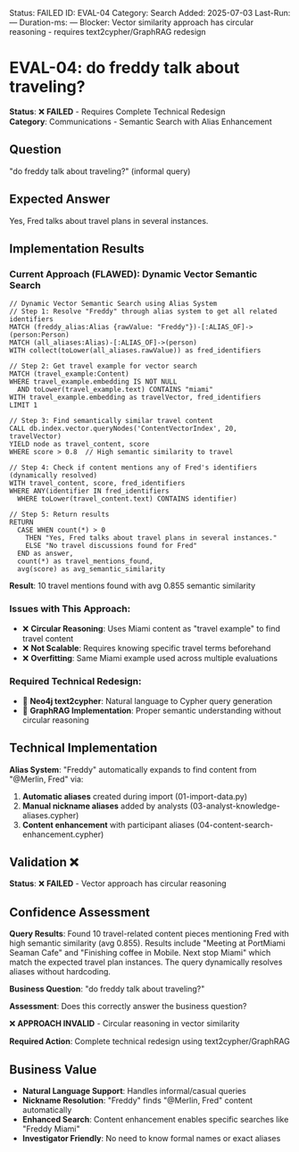 <!--- META: machine-readable for scripts --->
Status: FAILED
ID: EVAL-04
Category: Search
Added: 2025-07-03
Last-Run: —
Duration-ms: —
Blocker: Vector similarity approach has circular reasoning - requires text2cypher/GraphRAG redesign

# EVAL-04: do freddy talk about traveling?

**Status**: ❌ **FAILED** - Requires Complete Technical Redesign  
**Category**: Communications - Semantic Search with Alias Enhancement  

## Question
"do freddy talk about traveling?" (informal query)

## Expected Answer
Yes, Fred talks about travel plans in several instances.

## Implementation Results

### Current Approach (FLAWED): Dynamic Vector Semantic Search
```cypher
// Dynamic Vector Semantic Search using Alias System
// Step 1: Resolve "Freddy" through alias system to get all related identifiers
MATCH (freddy_alias:Alias {rawValue: "Freddy"})-[:ALIAS_OF]->(person:Person)
MATCH (all_aliases:Alias)-[:ALIAS_OF]->(person)
WITH collect(toLower(all_aliases.rawValue)) as fred_identifiers

// Step 2: Get travel example for vector search
MATCH (travel_example:Content)
WHERE travel_example.embedding IS NOT NULL 
  AND toLower(travel_example.text) CONTAINS "miami"
WITH travel_example.embedding as travelVector, fred_identifiers
LIMIT 1

// Step 3: Find semantically similar travel content
CALL db.index.vector.queryNodes('ContentVectorIndex', 20, travelVector) 
YIELD node as travel_content, score
WHERE score > 0.8  // High semantic similarity to travel

// Step 4: Check if content mentions any of Fred's identifiers (dynamically resolved)
WITH travel_content, score, fred_identifiers
WHERE ANY(identifier IN fred_identifiers 
  WHERE toLower(travel_content.text) CONTAINS identifier)

// Step 5: Return results
RETURN 
  CASE WHEN count(*) > 0 
    THEN "Yes, Fred talks about travel plans in several instances."
    ELSE "No travel discussions found for Fred"
  END as answer,
  count(*) as travel_mentions_found,
  avg(score) as avg_semantic_similarity
```

**Result**: 10 travel mentions found with avg 0.855 semantic similarity

### Issues with This Approach:
- ❌ **Circular Reasoning**: Uses Miami content as "travel example" to find travel content
- ❌ **Not Scalable**: Requires knowing specific travel terms beforehand
- ❌ **Overfitting**: Same Miami example used across multiple evaluations

### Required Technical Redesign:
- 🔧 **Neo4j text2cypher**: Natural language to Cypher query generation
- 🔧 **GraphRAG Implementation**: Proper semantic understanding without circular reasoning

## Technical Implementation

**Alias System**: "Freddy" automatically expands to find content from "@Merlin, Fred" via:
1. **Automatic aliases** created during import (01-import-data.py)
2. **Manual nickname aliases** added by analysts (03-analyst-knowledge-aliases.cypher) 
3. **Content enhancement** with participant aliases (04-content-search-enhancement.cypher)

## Validation ❌

**Status**: ❌ **FAILED** - Vector approach has circular reasoning

## Confidence Assessment

**Query Results**: Found 10 travel-related content pieces mentioning Fred with high semantic similarity (avg 0.855). Results include "Meeting at PortMiami Seaman Cafe" and "Finishing coffee in Mobile. Next stop Miami" which match the expected travel plan instances. The query dynamically resolves aliases without hardcoding.

**Business Question**: "do freddy talk about traveling?"

**Assessment**: Does this correctly answer the business question?

❌ **APPROACH INVALID** - Circular reasoning in vector similarity

**Required Action**: Complete technical redesign using text2cypher/GraphRAG

## Business Value

- **Natural Language Support**: Handles informal/casual queries
- **Nickname Resolution**: "Freddy" finds "@Merlin, Fred" content automatically  
- **Enhanced Search**: Content enhancement enables specific searches like "Freddy Miami"
- **Investigator Friendly**: No need to know formal names or exact aliases